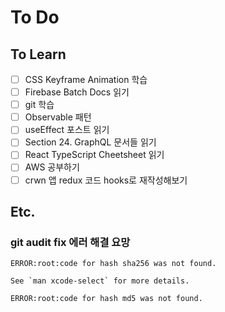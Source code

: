 # To Do

## To Learn

- [ ] CSS Keyframe Animation 학습
- [ ] Firebase Batch Docs 읽기
- [ ] git 학습
- [ ] Observable 패턴
- [ ] useEffect 포스트 읽기
- [ ] Section 24. GraphQL 문서들 읽기
- [ ] React TypeScript Cheetsheet 읽기
- [ ] AWS 공부하기
- [ ] crwn 앱 redux 코드 hooks로 재작성해보기

## Etc.

### git audit fix 에러 해결 요망

```console
ERROR:root:code for hash sha256 was not found.

See `man xcode-select` for more details.

ERROR:root:code for hash md5 was not found.
```
